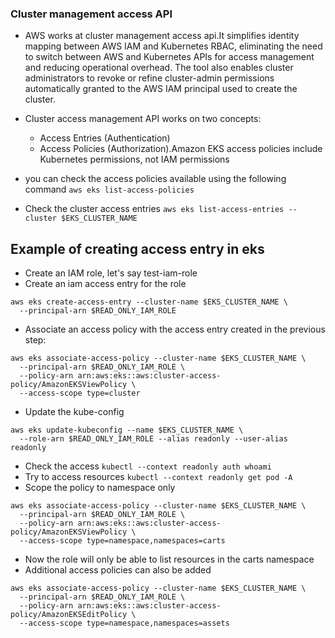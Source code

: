 ### Cluster management access API 
- AWS works at cluster management access api.It simplifies identity mapping between AWS IAM and Kubernetes RBAC, eliminating the need to
  switch between AWS and Kubernetes APIs for access management and reducing operational overhead. The tool also enables
  cluster administrators to revoke or refine cluster-admin permissions automatically granted to the AWS IAM principal
  used to create the cluster.

- Cluster access management API works on two concepts:
  - Access Entries (Authentication)
  - Access Policies (Authorization).Amazon EKS access policies include Kubernetes permissions, not IAM permissions

- you can check the access policies available using the following command `aws eks list-access-policies`
- Check the cluster access entries `aws eks list-access-entries --cluster $EKS_CLUSTER_NAME`

## Example of creating access entry in eks
- Create an IAM role, let's say test-iam-role
- Create an iam access entry for the role
```
aws eks create-access-entry --cluster-name $EKS_CLUSTER_NAME \
  --principal-arn $READ_ONLY_IAM_ROLE

```
- Associate an access policy with the access entry created in the previous step:
```
aws eks associate-access-policy --cluster-name $EKS_CLUSTER_NAME \
  --principal-arn $READ_ONLY_IAM_ROLE \
  --policy-arn arn:aws:eks::aws:cluster-access-policy/AmazonEKSViewPolicy \
  --access-scope type=cluster

```

- Update the kube-config
```
aws eks update-kubeconfig --name $EKS_CLUSTER_NAME \
  --role-arn $READ_ONLY_IAM_ROLE --alias readonly --user-alias readonly

```
- Check the access `kubectl --context readonly auth whoami`
- Try to access resources `kubectl --context readonly get pod -A`
- Scope the policy to namespace only
```
aws eks associate-access-policy --cluster-name $EKS_CLUSTER_NAME \
  --principal-arn $READ_ONLY_IAM_ROLE \
  --policy-arn arn:aws:eks::aws:cluster-access-policy/AmazonEKSViewPolicy \
  --access-scope type=namespace,namespaces=carts

```
- Now the role will only be able to list resources in the carts namespace
- Additional access policies can also be added
```
aws eks associate-access-policy --cluster-name $EKS_CLUSTER_NAME \
  --principal-arn $READ_ONLY_IAM_ROLE \
  --policy-arn arn:aws:eks::aws:cluster-access-policy/AmazonEKSEditPolicy \
  --access-scope type=namespace,namespaces=assets

```
